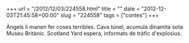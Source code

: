 +++
url = "/2012/12/03/224558.html"
title = ""
date = "2012-12-03T21:45:58+00:00"
slug = "224558"
tags = ["contes"]
+++

Àngels li manen fer coses terribles. Cava túnel, acumula dinamita sota Museu Britànic. Scotland Yard espera, informats de tràfic d'explosius.

